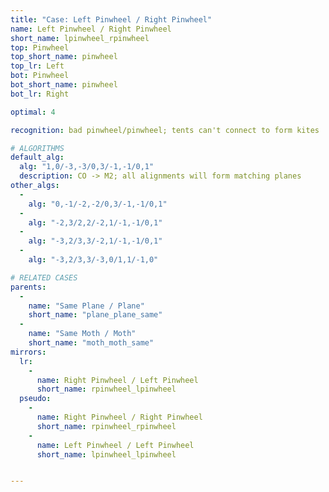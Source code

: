 ```yaml
---
title: "Case: Left Pinwheel / Right Pinwheel"
name: Left Pinwheel / Right Pinwheel
short_name: lpinwheel_rpinwheel
top: Pinwheel
top_short_name: pinwheel
top_lr: Left
bot: Pinwheel
bot_short_name: pinwheel
bot_lr: Right

optimal: 4

recognition: bad pinwheel/pinwheel; tents can't connect to form kites

# ALGORITHMS
default_alg:
  alg: "1,0/-3,-3/0,3/-1,-1/0,1"
  description: CO -> M2; all alignments will form matching planes
other_algs:
  -
    alg: "0,-1/-2,-2/0,3/-1,-1/0,1"
  -
    alg: "-2,3/2,2/-2,1/-1,-1/0,1"
  -
    alg: "-3,2/3,3/-2,1/-1,-1/0,1"
  -
    alg: "-3,2/3,3/-3,0/1,1/-1,0"

# RELATED CASES
parents:
  -
    name: "Same Plane / Plane"
    short_name: "plane_plane_same"
  -
    name: "Same Moth / Moth"
    short_name: "moth_moth_same"
mirrors:
  lr:
    -
      name: Right Pinwheel / Left Pinwheel
      short_name: rpinwheel_lpinwheel
  pseudo:
    -
      name: Right Pinwheel / Right Pinwheel
      short_name: rpinwheel_rpinwheel
    -
      name: Left Pinwheel / Left Pinwheel
      short_name: lpinwheel_lpinwheel


---
```


